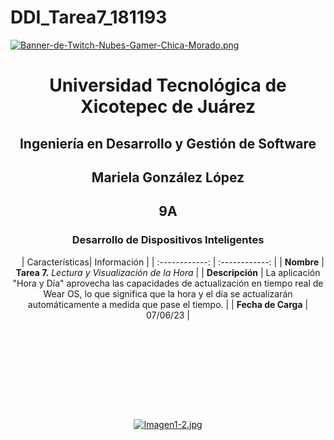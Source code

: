 # DDI_Tarea7_181193

[![Banner-de-Twitch-Nubes-Gamer-Chica-Morado.png](https://i.postimg.cc/15q3LFXF/Banner-de-Twitch-Nubes-Gamer-Chica-Morado.png)](https://postimg.cc/MvzwBvyZ)

<div align="center">
  
# Universidad Tecnológica de Xicotepec de Juárez


## Ingeniería en Desarrollo y Gestión de Software
## Mariela González López
## 9A
### Desarrollo de Dispositivos Inteligentes

&nbsp;
&nbsp;
|  Características|  Información |
| :------------: | :------------: |
| **Nombre**  |  **Tarea 7.** *Lectura y Visualización de la Hora* |
| **Descripción**  |  La aplicación "Hora y Día" aprovecha las capacidades de actualización en tiempo real de Wear OS, lo que significa que la hora y el día se actualizarán automáticamente a medida que pase el tiempo. |
|  **Fecha de Carga** | 07/06/23  |

&nbsp;
&nbsp;

&nbsp;
&nbsp;

<br>
<br>
<br>
<br>

[![Imagen1-2.jpg](https://i.postimg.cc/x1swjyVj/Imagen1-2.jpg)](https://postimg.cc/0zwWcSNh)

